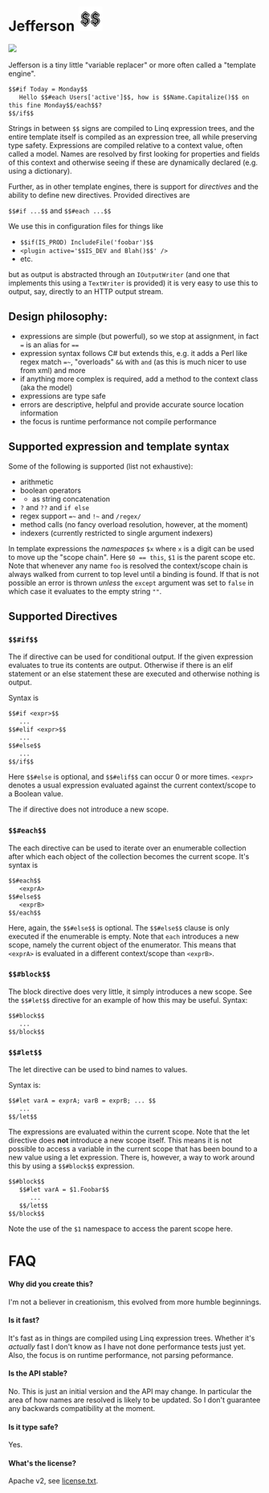 Jefferson <img src="logo.png" width="48" height="48"></img> 
===========================================================
[<img src="http://img.shields.io/nuget/v/Jefferson.svg"></img>](https://www.nuget.org/packages/Jefferson/)

Jefferson is a tiny little "variable replacer" or more often called a "template engine".

```
$$#if Today = Monday$$
   Hello $$#each Users['active']$$, how is $$Name.Capitalize()$$ on this fine Monday$$/each$$?
$$/if$$
```

Strings in between `$$` signs are compiled to Linq expression trees, and the entire template itself is compiled as an expression tree, all while preserving type safety.
Expressions are compiled relative to a context value, often called a model. Names are resolved by first looking for properties and fields of this context and otherwise seeing if these are dynamically declared (e.g. using a dictionary).

Further, as in other template engines, there is support for *directives* and the ability to define new directives.
Provided directives are

`$$#if ...$$` and `$$#each ...$$`

We use this in configuration files for things like

* `$$if(IS_PROD) IncludeFile('foobar')$$`
* `<plugin active='$$IS_DEV and Blah()$$' />`
* etc.

but as output is abstracted through an `IOutputWriter` (and one that implements this using a `TextWriter` is provided) it is very easy to use this to output, say, directly to an HTTP output stream.

## Design philosophy:
* expressions are simple (but powerful), so we stop at assignment, in fact `=` is an alias for `==`
* expression syntax follows C# but extends this, e.g. it adds a Perl like regex match `=~`, "overloads" `&&` with `and` (as this is much nicer to use from xml) and more
* if anything more complex is required, add a method to the context class (aka the model)
* expressions are type safe
* errors are descriptive, helpful and provide accurate source location information
* the focus is runtime performance not compile performance

## Supported expression and template syntax
Some of the following is supported (list not exhaustive):
* arithmetic
* boolean operators
* + as string concatenation
* `?` and `??` and `if else`
* regex support `=~` and `!~` and `/regex/`
* method calls (no fancy overload resolution, however, at the moment)
* indexers (currently restricted to single argument indexers)

In template expressions the *namespaces* `$x` where `x` is a digit can be used to move up the "scope chain". Here `$0 == this`, `$1` is the parent scope etc. Note that whenever any name `foo` is resolved the context/scope chain is always walked from current to top level until a binding is found. If that is not possible an error is thrown *unless* the `except` argument was set to `false` in which case it evaluates to the empty string `""`.

## Supported Directives

### `$$#if$$`
The if directive can be used for conditional output. If the given expression evaluates to true its contents are output. Otherwise if there is an elif statement or an else statement these are executed and otherwise nothing is output.

Syntax is

```
$$#if <expr>$$
   ...
$$#elif <expr>$$
   ...
$$#else$$
   ...
$$/if$$
```

Here `$$#else` is optional, and `$$#elif$$` can occur 0 or more times. `<expr>` denotes a usual expression evaluated against the current context/scope to a Boolean value.

The if directive does not introduce a new scope.

### `$$#each$$`
The each directive can be used to iterate over an enumerable collection after which each object of the collection becomes the current scope. It's syntax is

```
$$#each$$
   <exprA>
$$#else$$
   <exprB>
$$/each$$
```

Here, again, the `$$#else$$` is optional. The `$$#else$$` clause is only executed if the enumerable is empty. Note that `each` introduces a new scope, namely the current object of the enumerator. This means that `<exprA>` is evaluated in a different context/scope than `<exprB>`.

### `$$#block$$`
The block directive does very little, it simply introduces a new scope. See the `$$#let$$` directive for an example of how this may be useful.
Syntax:
```
$$#block$$
   ...
$$/block$$
```

### `$$#let$$`
The let directive can be used to bind names to values.

Syntax is:

```
$$#let varA = exprA; varB = exprB; ... $$
   ...
$$/let$$
```

The expressions are evaluated within the current scope. Note that the let directive does **not** introduce a new scope itself. This means it is not possible to access a variable in the current scope that has been bound to a new value using a let expression. There is, however, a way to work around this by using a `$$#block$$` expression.

```
$$#block$$
   $$#let varA = $1.Foobar$$
      ...
   $$/let$$
$$/block$$
```
Note the use of the `$1` namespace to access the parent scope here.


FAQ
===

#### Why did you create this?
I'm not a believer in creationism, this evolved from more humble beginnings.

#### Is it fast?
It's fast as in things are compiled using Linq expression trees. Whether it's *actually* fast I don't know as I have not done performance tests just yet. Also, the focus is on runtime performance, not parsing peformance.

#### Is the API stable?
No. This is just an initial version and the API may change. In particular the area of how names are resolved is likely to be updated. So I don't guarantee any backwards compatibility at the moment.

#### Is it type safe?
Yes.

#### What's the license?
Apache v2, see [license.txt](license.txt).
